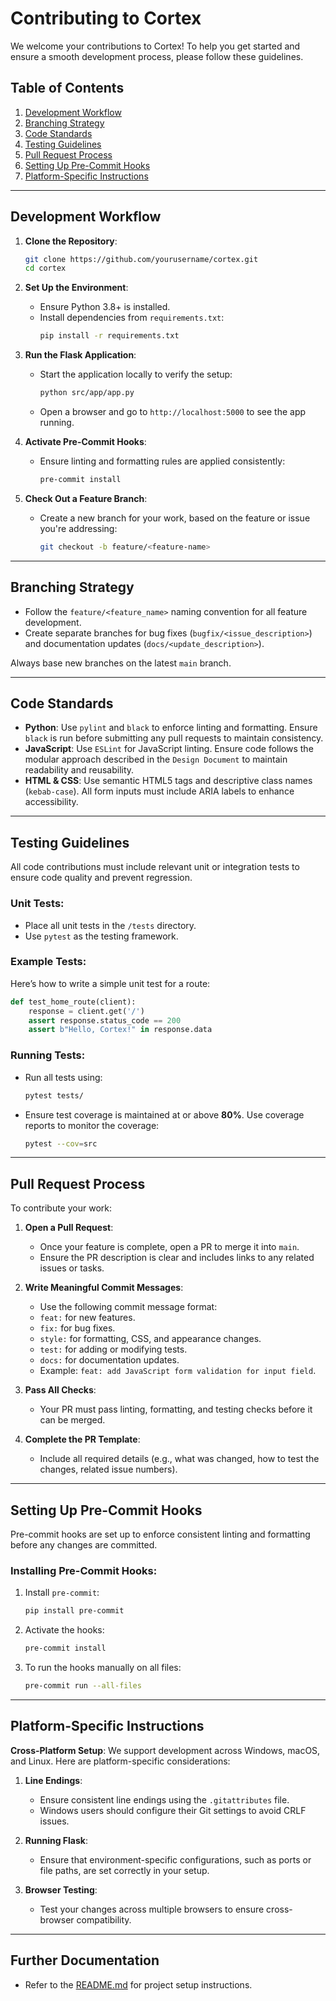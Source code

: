 # **Contributing to Cortex**

We welcome your contributions to Cortex! To help you get started and ensure a smooth development process, please follow these guidelines.

## **Table of Contents**
1. [Development Workflow](#development-workflow)
2. [Branching Strategy](#branching-strategy)
3. [Code Standards](#code-standards)
4. [Testing Guidelines](#testing-guidelines)
5. [Pull Request Process](#pull-request-process)
6. [Setting Up Pre-Commit Hooks](#setting-up-pre-commit-hooks)
7. [Platform-Specific Instructions](#platform-specific-instructions)

---

## **Development Workflow**

1. **Clone the Repository**:
   ```bash
   git clone https://github.com/yourusername/cortex.git
   cd cortex
   ```

2. **Set Up the Environment**:
   - Ensure Python 3.8+ is installed.
   - Install dependencies from `requirements.txt`:
     ```bash
     pip install -r requirements.txt
     ```

3. **Run the Flask Application**:
   - Start the application locally to verify the setup:
     ```bash
     python src/app/app.py
     ```
   - Open a browser and go to `http://localhost:5000` to see the app running.

4. **Activate Pre-Commit Hooks**:
   - Ensure linting and formatting rules are applied consistently:
     ```bash
     pre-commit install
     ```

5. **Check Out a Feature Branch**:
   - Create a new branch for your work, based on the feature or issue you're addressing:
     ```bash
     git checkout -b feature/<feature-name>
     ```

---

## **Branching Strategy**

- Follow the `feature/<feature_name>` naming convention for all feature development.
- Create separate branches for bug fixes (`bugfix/<issue_description>`) and documentation updates (`docs/<update_description>`).


Always base new branches on the latest `main` branch.

---

## **Code Standards**

- **Python**: Use `pylint` and `black` to enforce linting and formatting. Ensure `black` is run before submitting any pull requests to maintain consistency.
- **JavaScript**: Use `ESLint` for JavaScript linting. Ensure code follows the modular approach described in the `Design Document` to maintain readability and reusability.
- **HTML & CSS**: Use semantic HTML5 tags and descriptive class names (`kebab-case`). All form inputs must include ARIA labels to enhance accessibility.

---

## **Testing Guidelines**

All code contributions must include relevant unit or integration tests to ensure code quality and prevent regression.

### **Unit Tests**:
- Place all unit tests in the `/tests` directory.
- Use `pytest` as the testing framework.

### **Example Tests**:
Here’s how to write a simple unit test for a route:

```python
def test_home_route(client):
    response = client.get('/')
    assert response.status_code == 200
    assert b"Hello, Cortex!" in response.data
```

### **Running Tests**:
- Run all tests using:
  ```bash
  pytest tests/
  ```

- Ensure test coverage is maintained at or above **80%**. Use coverage reports to monitor the coverage:
  ```bash
  pytest --cov=src
  ```

---

## **Pull Request Process**

To contribute your work:

1. **Open a Pull Request**:
   - Once your feature is complete, open a PR to merge it into `main`.
   - Ensure the PR description is clear and includes links to any related issues or tasks.

2. **Write Meaningful Commit Messages**:
   - Use the following commit message format:
   - `feat:` for new features.
   - `fix:` for bug fixes.
   - `style:` for formatting, CSS, and appearance changes.
   - `test:` for adding or modifying tests.
   - `docs:` for documentation updates.
   - Example: `feat: add JavaScript form validation for input field`.

3. **Pass All Checks**:
   - Your PR must pass linting, formatting, and testing checks before it can be merged.

4. **Complete the PR Template**:
   - Include all required details (e.g., what was changed, how to test the changes, related issue numbers).

---

## **Setting Up Pre-Commit Hooks**

Pre-commit hooks are set up to enforce consistent linting and formatting before any changes are committed.

### **Installing Pre-Commit Hooks**:
1. Install `pre-commit`:
   ```bash
   pip install pre-commit
   ```
2. Activate the hooks:
   ```bash
   pre-commit install
   ```

3. To run the hooks manually on all files:
   ```bash
   pre-commit run --all-files
   ```

---

## **Platform-Specific Instructions**

**Cross-Platform Setup**: We support development across Windows, macOS, and Linux. Here are platform-specific considerations:

1. **Line Endings**:
   - Ensure consistent line endings using the `.gitattributes` file.
   - Windows users should configure their Git settings to avoid CRLF issues.

2. **Running Flask**:
   - Ensure that environment-specific configurations, such as ports or file paths, are set correctly in your setup.

3. **Browser Testing**:
   - Test your changes across multiple browsers to ensure cross-browser compatibility.

---

## **Further Documentation**

- Refer to the [README.md](README.md) for project setup instructions.
